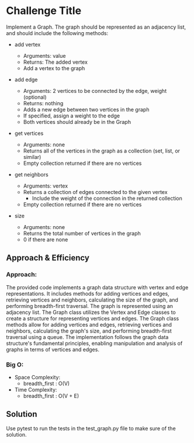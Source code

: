 # Challenge Title

Implement a Graph. The graph should be represented as an adjacency list, and should include the following methods:

- add vertex

  - Arguments: value
  - Returns: The added vertex
  - Add a vertex to the graph

- add edge

  - Arguments: 2 vertices to be connected by the edge, weight (optional)
  - Returns: nothing
  - Adds a new edge between two vertices in the graph
  - If specified, assign a weight to the edge
  - Both vertices should already be in the Graph

- get vertices

  - Arguments: none
  - Returns all of the vertices in the graph as a collection (set, list, or similar)
  - Empty collection returned if there are no vertices

- get neighbors

  - Arguments: vertex
  - Returns a collection of edges connected to the given vertex
    - Include the weight of the connection in the returned collection
  - Empty collection returned if there are no vertices

- size
  - Arguments: none
  - Returns the total number of vertices in the graph
  - 0 if there are none

## Approach & Efficiency

### Approach:

The provided code implements a graph data structure with vertex and edge representations. It includes methods for adding vertices and edges, retrieving vertices and neighbors, calculating the size of the graph, and performing breadth-first traversal. The graph is represented using an adjacency list. The Graph class utilizes the Vertex and Edge classes to create a structure for representing vertices and edges. The Graph class methods allow for adding vertices and edges, retrieving vertices and neighbors, calculating the graph's size, and performing breadth-first traversal using a queue. The implementation follows the graph data structure's fundamental principles, enabling manipulation and analysis of graphs in terms of vertices and edges.

### Big O:

- Space Complexity:
  - breadth_first : O(V)
- Time Complexity:
  - breadth_first : O(V + E)

## Solution

Use pytest to run the tests in the test_graph.py file to make sure of the solution.
